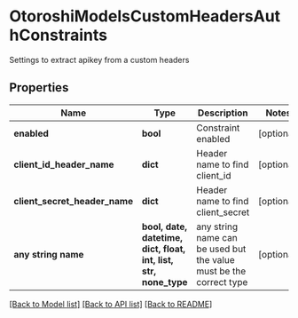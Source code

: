 # OtoroshiModelsCustomHeadersAuthConstraints

Settings to extract apikey from a custom headers

## Properties
Name | Type | Description | Notes
------------ | ------------- | ------------- | -------------
**enabled** | **bool** | Constraint enabled | [optional] 
**client_id_header_name** | **dict** | Header name to find client_id | [optional] 
**client_secret_header_name** | **dict** | Header name to find client_secret | [optional] 
**any string name** | **bool, date, datetime, dict, float, int, list, str, none_type** | any string name can be used but the value must be the correct type | [optional]

[[Back to Model list]](../README.md#documentation-for-models) [[Back to API list]](../README.md#documentation-for-api-endpoints) [[Back to README]](../README.md)


